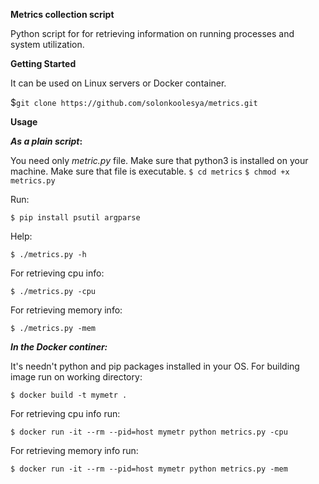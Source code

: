 **Metrics collection script**

Python script for for retrieving information on running processes and system utilization.

**Getting Started**

It can be used on Linux servers or Docker container. 

$`git clone https://github.com/solonkoolesya/metrics.git`

**Usage**

_____As a plain script_:____

You need only _metric.py_ file. Make sure that python3 is installed on your machine.
Make sure that file is executable.
`$ cd metrics`
`$ chmod +x metrics.py`

Run:

`$ pip install psutil argparse` 

Help:

`$ ./metrics.py -h`

For retrieving cpu info:

`$ ./metrics.py -cpu`

For retrieving memory info:

`$ ./metrics.py -mem`

****_In the Docker continer:_****

It's needn't python and pip packages installed in your OS.
For building image run on working directory:

`$ docker build -t mymetr .`

For retrieving cpu info run:

`$ docker run -it --rm --pid=host mymetr python metrics.py -cpu`

For retrieving memory info run:

`$ docker run -it --rm --pid=host mymetr python metrics.py -mem`